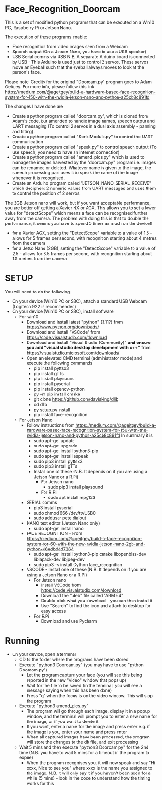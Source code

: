 # Face_Recognition_Doorcam
This is a set of modified python programs that can be executed on a Win10 PC, Raspberry Pi or Jetson Nano.

The execution of these programs enable: 
- Face recognition from video images seen from a Webcam
- Speech output (On a Jetson Nano, you have to use a USB speaker)
- USB Serial comms via USB
N.B. A separate Arduino board is connected by USB - This Arduino is used just to control 2 servos. These servos move an Eyeball such that the eyeball always moves to look at the person's face.   

Please note: Credits for the original "Doorcam.py" program goes to Adam Geitgey. For more info, please follow this link
https://medium.com/@ageitgey/build-a-hardware-based-face-recognition-system-for-150-with-the-nvidia-jetson-nano-and-python-a25cb8c891fd 

The changes I have done are
 - Create a  python program called "doorcam.py", which is cloned from Adam's code, but amended to handle image names, speech output and UART messaging (To control 2 servos in a dual axis assembly - panning and tilting). 
 - Create a  python program called "SerialModule.py" to control the UART communication 
 - Create a  python program called "speak.py" to control speach output (To use speech, you need to have an internet connection)  
 - Create a  python program  called "amend_pics.py" which is used to manage the images harvested by the "doorcam.py" program i.e. images can be renamed or deleted. Whatever name is given to the image, the speech processing part uses it to speak the name of the image whenever it is recognised.   
 - Create an Arduino program called "JETSON_NANO_SERIAL_RECEIVE" which deciphers 2 numeric values from UART messages and uses them to control the position of 2 servos  

The 2GB Jetson nano will work, but if you want acceptable performance, you are better off getting a Xavier NX or AGX. This allows you to set a lower value for "detectScope" which means a face can be recognised further away from the camera. The problem with doing this is that to double the performance, it seems you have to spend 5 times as much on the device!!

 
 - for a Xavier AGX, setting the "DetectScope" variable to a value of 1.5 -   allows for 5 frames per second,  with recognition starting about 4 metres from the camera
 - for a Jetso Nano (2GB), setting the "DetectScope" variable to a value of 2.5 -   allows for 3.5 frames per second,  with recognition starting about 1.5 metres from the camera

# SETUP

You will need to do the following 
 - On your device (Win10 PC or SBC), attach a standard USB Webcam (Logitech 922 is recommended)
 - On your device (Win10 PC or SBC), install software 
   - For win10
     - Download and install latest "python" (3.11?) from https://www.python.org/downloads/ 
     - Download and install "VSCode" from https://code.visualstudio.com/download
     - Download and install "Visual Studio (Community)" **and ensure you add "visual studio desktop development with c++"** from https://visualstudio.microsoft.com/downloads/ 
     - Open an elevated CMD terminal (administrator mode) and execute the following commands 
       - pip install pyttsx3
       - pip install gTTs
       - pip install playsound
       - pip install pyserial
       - pip install opencv-python
       - py -m pip install cmake
       - git clone https://github.com/davisking/dlib
       - cd dlib
       - py setup.py install
       - pip install face-recognition
   - For Jetson Nano
     - Follow instructions from https://medium.com/@ageitgey/build-a-hardware-based-face-recognition-system-for-150-with-the-nvidia-jetson-nano-and-python-a25cb8c891fd In summary it is
       - sudo apt-get update
       - sudo apt-get upgrade 
       - sudo apt-get install python3-pip
       - sudo apt-get install espeak
       - sudo pip3 install pyttsx3
       - sudo pip3 install gTTs
       - Install one of these (N.B. It depends on if you are using a Jetson Nano or a R.Pi)
         - For Jetson nano
           - sudo pip3 install playsound  
         - For R.Pi
           - sudo apt install mpg123       
     - SERIAL comms
       - pip3 install pyserial
       - sudo chmod 666 /dev/ttyUSB0
       - sudo adduser pete dialout
     - NANO text editor (Jetson Nano only)
       - sudo apt-get install nano
     - FACE RECOGNITION - From https://medium.com/@ageitgey/build-a-face-recognition-system-for-60-with-the-new-nvidia-jetson-nano-2gb-and-python-46edbddd7264
       - sudo apt-get install python3-pip cmake libopenblas-dev liblapack-dev libjpeg-dev
       - sudo pip3 -v install Cython face_recognition
     - VSCODE - Install one of these (N.B. It depends on if you are using a Jetson Nano or a R.Pi)
       - For Jetson nano
         - Install VSCode from https://code.visualstudio.com/download
         - Download the ".deb" file called  "ARM 64"
         - Double click what you download - you can then install it
         - Use "Search" to find the icon and attach to desktop for easy access
       - For R.Pi 
         - Download and use Pycharm
       

# Running
 - On your device, open a terminal 
   - CD to the folder where the programs have been stored
   - Execute "python3 Doorcam.py" (you may have to use "python Doorcam.py")
     - Let the program capture your face (you will see this being reported in the new "video" window that pops up)
     - Wait for the file to be saved (in the terminal, you will see a message saying when this has been done)
     - Press "q" when the focus is on the video window. This will stop the program 
   - Execute "python3 amend_pics.py"  
     - The program will go through each image, display it in a popup window, and the terminal will prompt you to enter a new name for the image, or if you want to delete it  
     - If you want, enter a name for the image and press enter e.g. if the image is you, enter your name and press enter
     - When all captured images have been processed, the program will store the changes to the db file, and exit processing
   - Wait 5 mins and then execute "python3 Doorcam.py" for the 2nd time (N.B. you have to wait 5 mins for a timeout in the program to expire)
     - When the program recognises you. it will now speak and say "Hi xxxx, Nice to see you" where xxxx is the name you assigned to the image. N.B. It will only say it if you haven't been seen for a while (5 mins) - look in the code to understand how the timing works for this   
